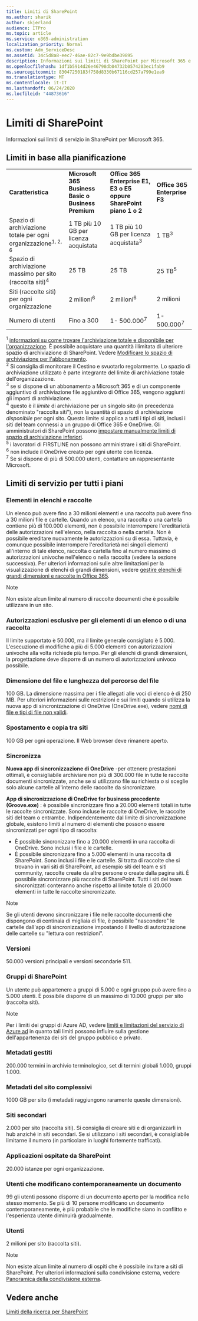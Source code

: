 ```yaml
---
title: Limiti di SharePoint
ms.author: sharik
author: skjerland
audience: ITPro
ms.topic: article
ms.service: o365-administration
localization_priority: Normal
ms.custom: Adm_ServiceDesc
ms.assetid: 34c5d8a8-eec7-46ae-82c7-9e9bdbe39895
description: Informazioni sui limiti di SharePoint per Microsoft 365 e piani autonomi.
ms.openlocfilehash: 1df1b5914d26e46798db04732b0574203ec1fab9
ms.sourcegitcommit: 83047250183f758d8330b67116cd257a799e1ea9
ms.translationtype: MT
ms.contentlocale: it-IT
ms.lasthandoff: 06/24/2020
ms.locfileid: "44873616"
---
```

# <a name="sharepoint-limits"></a>Limiti di SharePoint

Informazioni sui limiti di servizio in SharePoint per Microsoft 365.
  
## <a name="limits-by-plan"></a>Limiti in base alla pianificazione 

|||||
|:-----|:-----|:-----|:-----|
|**Caratteristica** <br/> |**Microsoft 365 Business Basic o Business Premium** <br/> |**Office 365 Enterprise E1, E3 o E5 oppure SharePoint piano 1 o 2** <br/> | **Office 365 Enterprise F3** <br/> |
|Spazio di archiviazione totale per ogni organizzazione<sup>1, 2, 6</sup> <br/> |1 TB più 10 GB per licenza acquistata  <br/> |1 TB più 10 GB per licenza acquistata<sup>3</sup> <br/> |1 TB<sup>3</sup> <br/> |
|Spazio di archiviazione massimo per sito (raccolta siti)<sup>4</sup><br/> |25 TB <br/> |25 TB <br/> |25 TB<sup>5</sup> <br/> |
|Siti (raccolte siti) per ogni organizzazione  <br/> |2 milioni<sup>6</sup> <br/> |2 milioni<sup>6</sup> <br/> |2 milioni<br/> |
|Numero di utenti  <br/> |Fino a 300  <br/> |1- 500.000<sup>7</sup> <br/> |1- 500.000<sup>7</sup> <br/> |
   
<sup>1</sup> [informazioni su come trovare l'archiviazione totale e disponibile per l'organizzazione](/sharepoint/manage-site-collection-storage-limits). È possibile acquistare una quantità illimitata di ulteriore spazio di archiviazione di SharePoint. Vedere [Modificare lo spazio di archiviazione per l'abbonamento](/office365/admin/subscriptions-and-billing/add-storage-space). 
<br/><sup>2</sup> Si consiglia di monitorare il Cestino e svuotarlo regolarmente. Lo spazio di archiviazione utilizzato è parte integrante del limite di archiviazione totale dell'organizzazione. 
<br/> <sup>3</sup> se si dispone di un abbonamento a Microsoft 365 e di un componente aggiuntivo di archiviazione file aggiuntivo di Office 365, vengono aggiunti gli importi di archiviazione. 
<br/> <sup>4</sup> questo è il *limite* di archiviazione per un singolo sito (in precedenza denominato "raccolta siti"), non la quantità di spazio di archiviazione *disponibile* per ogni sito. Questo limite si applica a tutti i tipi di siti, inclusi i siti del team connessi a un gruppo di Office 365 e OneDrive. Gli amministratori di SharePoint possono [impostare manualmente limiti di spazio di archiviazione inferiori](/sharepoint/manage-site-collection-storage-limits#manage-individual-site-storage-limits). 
<br/> <sup>5</sup> i lavoratori di FIRSTLINE non possono amministrare i siti di SharePoint. 
<br/> <sup>6</sup> non include il OneDrive creato per ogni utente con licenza. 
<br/> <sup>7</sup> Se si dispone di più di 500.000 utenti, contattare un rappresentante Microsoft. 
  
## <a name="service-limits-for-all-plans"></a>Limiti di servizio per tutti i piani

### <a name="items-in-lists-and-libraries"></a>Elementi in elenchi e raccolte

Un elenco può avere fino a 30 milioni elementi e una raccolta può avere fino a 30 milioni file e cartelle. Quando un elenco, una raccolta o una cartella contiene più di 100.000 elementi, non è possibile interrompere l'ereditarietà delle autorizzazioni nell'elenco, nella raccolta o nella cartella. Non è possibile ereditare nuovamente le autorizzazioni su di essa. Tuttavia, è comunque possibile interrompere l'ereditarietà nei singoli elementi all'interno di tale elenco, raccolta o cartella fino al numero massimo di autorizzazioni univoche nell'elenco o nella raccolta (vedere la sezione successiva). Per ulteriori informazioni sulle altre limitazioni per la visualizzazione di elenchi di grandi dimensioni, vedere [gestire elenchi di grandi dimensioni e raccolte in Office 365](https://support.office.com/article/b4038448-ec0e-49b7-b853-679d3d8fb784). 

> [!NOTE]
> Non esiste alcun limite al numero di raccolte documenti che è possibile utilizzare in un sito.

### <a name="unique-permissions-for-items-in-a-list-or-library"></a>Autorizzazioni esclusive per gli elementi di un elenco o di una raccolta

Il limite supportato è 50.000, ma il limite generale consigliato è 5.000. L'esecuzione di modifiche a più di 5.000 elementi con autorizzazioni univoche alla volta richiede più tempo. Per gli elenchi di grandi dimensioni, la progettazione deve disporre di un numero di autorizzazioni univoco possibile.

### <a name="file-size-and-file-path-length"></a>Dimensione del file e lunghezza del percorso del file

100 GB. La dimensione massima per i file allegati alle voci di elenco è di 250 MB. Per ulteriori informazioni sulle restrizioni e sui limiti quando si utilizza la nuova app di sincronizzazione di OneDrive (OneDrive.exe), vedere [nomi di file e tipi di file non validi](https://support.office.com/article/64883a5d-228e-48f5-b3d2-eb39e07630fa).

### <a name="moving-and-copying-across-sites"></a>Spostamento e copia tra siti

100 GB per ogni operazione. Il Web browser deve rimanere aperto.

### <a name="sync"></a>Sincronizza

**Nuova app di sincronizzazione di OneDrive** -per ottenere prestazioni ottimali, è consigliabile archiviare non più di 300.000 file in tutte le raccolte documenti sincronizzate, anche se si utilizzano file su richiesta o si sceglie solo alcune cartelle all'interno delle raccolte da sincronizzare.

**App di sincronizzazione di OneDrive for business precedente (Groove.exe)** : è possibile sincronizzare fino a 20.000 elementi totali in tutte le raccolte sincronizzate. Sono incluse le raccolte di OneDrive, le raccolte siti del team o entrambe. Indipendentemente dal limite di sincronizzazione globale, esistono limiti al numero di elementi che possono essere sincronizzati per ogni tipo di raccolta:

   - È possibile sincronizzare fino a 20.000 elementi in una raccolta di OneDrive. Sono inclusi i file e le cartelle. 
   - È possibile sincronizzare fino a 5.000 elementi in una raccolta di SharePoint. Sono inclusi i file e le cartelle. Si tratta di raccolte che si trovano in vari siti di SharePoint, ad esempio siti del team e siti community, raccolte create da altre persone o create dalla pagina siti. È possibile sincronizzare più raccolte di SharePoint. Tutti i siti del team sincronizzati conteranno anche rispetto al limite totale di 20.000 elementi in tutte le raccolte sincronizzate.

> [!NOTE]
> Se gli utenti devono sincronizzare i file nelle raccolte documenti che dispongono di centinaia di migliaia di file, è possibile "nascondere" le cartelle dall'app di sincronizzazione impostando il livello di autorizzazione delle cartelle su "lettura con restrizioni". 

### <a name="versions"></a>Versioni

50.000 versioni principali e versioni secondarie 511.

### <a name="sharepoint-groups"></a>Gruppi di SharePoint

Un utente può appartenere a gruppi di 5.000 e ogni gruppo può avere fino a 5.000 utenti. È possibile disporre di un massimo di 10.000 gruppi per sito (raccolta siti).

> [!NOTE]
> Per i limiti dei gruppi di Azure AD, vedere [limiti e limitazioni del servizio di Azure ad](/azure/active-directory/users-groups-roles/directory-service-limits-restrictions) in quanto tali limiti possono influire sulla gestione dell'appartenenza dei siti del gruppo pubblico e privato. 

### <a name="managed-metadata"></a>Metadati gestiti

200.000 termini in archivio terminologico, set di termini globali 1.000, gruppi 1.000.

### <a name="overall-site-metadata"></a>Metadati del sito complessivi

1000 GB per sito (i metadati raggiungono raramente queste dimensioni).

### <a name="subsites"></a>Siti secondari 

2.000 per sito (raccolta siti). Si consiglia di creare siti e di organizzarli in hub anziché in siti secondari. Se si utilizzano i siti secondari, è consigliabile limitarne il numero (in particolare in luoghi fortemente trafficati).

### <a name="sharepoint-hosted-applications"></a>Applicazioni ospitate da SharePoint

20.000 istanze per ogni organizzazione.

### <a name="people-editing-a-document-at-the-same-time"></a>Utenti che modificano contemporaneamente un documento

99 gli utenti possono disporre di un documento aperto per la modifica nello stesso momento. Se più di 10 persone modificano un documento contemporaneamente, è più probabile che le modifiche siano in conflitto e l'esperienza utente diminuirà gradualmente.

### <a name="users"></a>Utenti

2 milioni per sito (raccolta siti).
   
> [!NOTE]
> Non esiste alcun limite al numero di ospiti che è possibile invitare a siti di SharePoint. Per ulteriori informazioni sulla condivisione esterna, vedere [Panoramica della condivisione esterna](/sharepoint/external-sharing-overview).

## <a name="see-also"></a>Vedere anche

[Limiti della ricerca per SharePoint](/sharepoint/search-limits)
